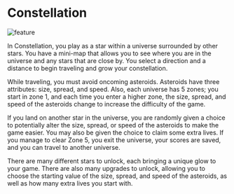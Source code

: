 # Constellation

![feature](https://github.com/JasonLandis/Constellation/assets/100310833/95ccc9fc-0711-4aed-8d75-f35c7dd4cfaf)


In Constellation, you play as a star within a universe surrounded by other stars. You have a mini-map that allows you to see where you are in the universe and any stars that are close by. You select a direction and a distance to begin traveling and grow your constellation.

While traveling, you must avoid oncoming asteroids. Asteroids have three attributes: size, spread, and speed. Also, each universe has 5 zones; you start in zone 1, and each time you enter a higher zone, the size, spread, and speed of the asteroids change to increase the difficulty of the game.

If you land on another star in the universe, you are randomly given a choice to potentially alter the size, spread, or speed of the asteroids to make the game easier. You may also be given the choice to claim some extra lives. If you manage to clear Zone 5, you exit the universe, your scores are saved, and you can travel to another universe.

There are many different stars to unlock, each bringing a unique glow to your game. There are also many upgrades to unlock, allowing you to choose the starting value of the size, spread, and speed of the asteroids, as well as how many extra lives you start with.
